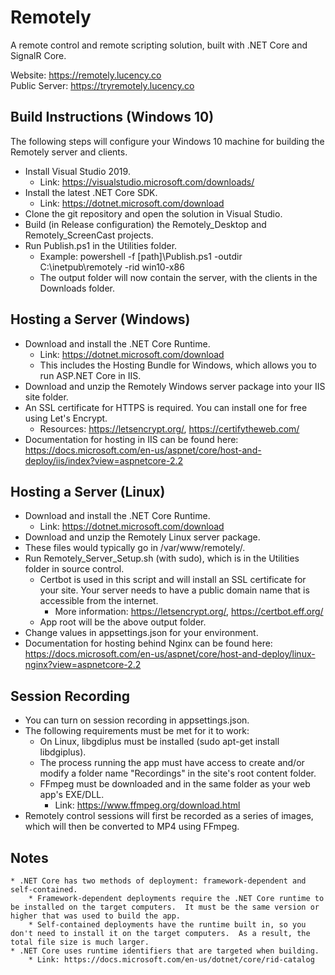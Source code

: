 # Remotely
A remote control and remote scripting solution, built with .NET Core and SignalR Core.

Website: https://remotely.lucency.co  
Public Server: https://tryremotely.lucency.co

## Build Instructions (Windows 10)  
The following steps will configure your Windows 10 machine for building the Remotely server and clients.
* Install Visual Studio 2019.
    * Link: https://visualstudio.microsoft.com/downloads/
* Install the latest .NET Core SDK.
    * Link: https://dotnet.microsoft.com/download
* Clone the git repository and open the solution in Visual Studio.
* Build (in Release configuration) the Remotely_Desktop and Remotely_ScreenCast projects.
* Run Publish.ps1 in the Utilities folder.
    * Example: powershell -f [path]\Publish.ps1 -outdir C:\inetpub\remotely -rid win10-x86
    * The output folder will now contain the server, with the clients in the Downloads folder.

## Hosting a Server (Windows)
* Download and install the .NET Core Runtime.
	* Link: https://dotnet.microsoft.com/download
	* This includes the Hosting Bundle for Windows, which allows you to run ASP.NET Core in IIS.
* Download and unzip the Remotely Windows server package into your IIS site folder.
* An SSL certificate for HTTPS is required.  You can install one for free using Let's Encrypt.
	* Resources: https://letsencrypt.org/, https://certifytheweb.com/
* Documentation for hosting in IIS can be found here: https://docs.microsoft.com/en-us/aspnet/core/host-and-deploy/iis/index?view=aspnetcore-2.2

## Hosting a Server (Linux)
* Download and install the .NET Core Runtime.
	* Link: https://dotnet.microsoft.com/download
* Download and unzip the Remotely Linux server package.
* These files would typically go in /var/www/remotely/.
* Run Remotely_Server_Setup.sh (with sudo), which is in the Utilities folder in source control.
	* Certbot is used in this script and will install an SSL certificate for your site.  Your server needs to have a public domain name that is accessible from the internet.
		* More information: https://letsencrypt.org/, https://certbot.eff.org/
    * App root will be the above output folder.
* Change values in appsettings.json for your environment.
* Documentation for hosting behind Nginx can be found here: https://docs.microsoft.com/en-us/aspnet/core/host-and-deploy/linux-nginx?view=aspnetcore-2.2

## Session Recording
* You can turn on session recording in appsettings.json.
* The following requirements must be met for it to work:
	* On Linux, libgdiplus must be installed (sudo apt-get install libdgiplus).
	* The process running the app must have access to create and/or modify a folder name "Recordings" in the site's root content folder.
	* FFmpeg must be downloaded and in the same folder as your web app's EXE/DLL.
		* Link: https://www.ffmpeg.org/download.html
* Remotely control sessions will first be recorded as a series of images, which will then be converted to MP4 using FFmpeg.

## Notes
    * .NET Core has two methods of deployment: framework-dependent and self-contained.
        * Framework-dependent deployments require the .NET Core runtime to be installed on the target computers.  It must be the same version or higher that was used to build the app.
        * Self-contained deployments have the runtime built in, so you don't need to install it on the target computers.  As a result, the total file size is much larger.
    * .NET Core uses runtime identifiers that are targeted when building.
        * Link: https://docs.microsoft.com/en-us/dotnet/core/rid-catalog